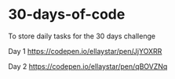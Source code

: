 # 30-days-of-code
To store daily tasks for the 30 days challenge

Day 1
https://codepen.io/ellaystar/pen/JjYOXRR

Day 2
https://codepen.io/ellaystar/pen/qBOVZNq
